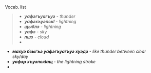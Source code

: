 Vocab. list
> - **_уафэгъуагъуэ_** - _thunder_
> - **_уафэхъуэпскI_** - _lightning_
> - **_щыблэ_** - _lightning_
> - **_уафэ_** - _sky_
> - **_пшэ_** - _cloud_
> - 



- **_махуэ бзыгъэ уафэгъуагъуэ хуэдэ_** - _like thunder between clear sky/day_
- **_уафэр хъуэпскIащ_** - _the lightning stroke_
- 
